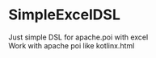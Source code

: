 # SimpleExcelDSL
Just simple DSL for apache.poi with excel <br />
Work with apache poi like kotlinx.html<br />
